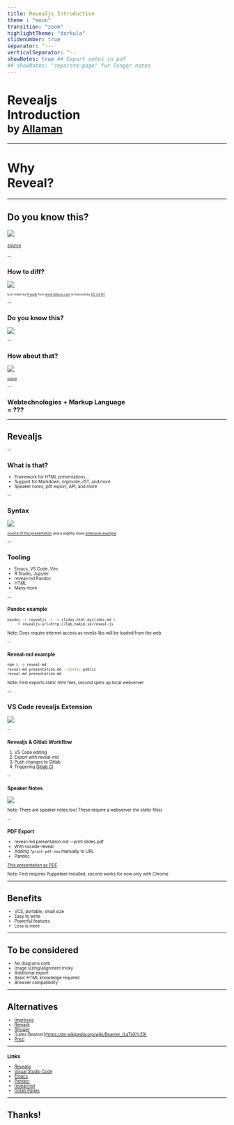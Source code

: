 ```yaml
---
title: Revealjs Introduction
theme : "moon"
transition: "zoom"
highlightTheme: "darkula"
slidenumber: true
separator: ^---
verticalSeparator: ^--
showNotes: true ## Export notes in pdf
## showNotes: "separate-page" fur longer notes
---
```


# Revealjs <br> Introduction <br> <small>by [Allaman](https://knowledge.rootknecht.net/about)</small>

---

# Why <br> Reveal?

---

## Do you know this?

![](bad-pp.jpg) <!-- .element height="65%" width="65%" -->

<small><small>[source](http://www.kothuria.com/bad-powerpoint-presentations/bad-powerpoint-presentations-examples-of-bad-powerpoint-presentations-slaved-template/)</small><small>

--

## How to diff?

![](ppt.png) <!-- .element height="40%" width="40%" -->

<small><small>Icon made by <a href="http://www.freepik.com" title="Freepik">Freepik</a> from <a href="https://www.flaticon.com/" title="Flaticon">www.flaticon.com</a> is licensed by <a href="http://creativecommons.org/licenses/by/3.0/" title="Creative Commons BY 3.0" target="_blank">CC 3.0 BY</a></small></small>

--

## Do you know this?

![](markdown.png) <!-- .element height="100%" width="100%" -->

--

## How about that?

![](web.png) <!-- .element height="80%" width="80%" -->

<small><small>[source](https://www.planet-source-code.com/vb/2010Redesign/images/LangugeHomePages/HTML5_CSS_JavaScript.png)</small></small>

--

## Webtechnologies + Markup Language <br>= ???

---

# Revealjs

--

## What is that?

* Framework for HTML presentations <!-- .element: class="fragment" -->
* Support for Markdown, orgmode, rST, and more <!-- .element: class="fragment" -->
* Speaker notes, pdf export, API, and more <!-- .element: class="fragment" -->

--

## Syntax

![](code.png)  <!-- .element height="65%" width="65%" -->

<small>[source of this presentation](https://repo.rootknecht.net/open/revealjs-intro/) and a slightly more [extensive example](https://raw.githubusercontent.com/evilz/vscode-reveal/master/sample.md)</small>

--

## Tooling

<!-- .slide: data-background="./background.png" -->
<!-- .slide: style="color:yellow" -->

* Emacs, VS Code, Vim <!-- .element: class="fragment" -->
* R Studio, Jupyter <!-- .element: class="fragment" -->
* reveal-md Pandoc <!-- .element: class="fragment" -->
* HTML <!-- .element: class="fragment" -->
* Many more  <!-- .element: class="fragment" -->

--

### Pandoc example

```bash
pandoc -t revealjs -s -o slides.html myslides.md \
    -V revealjs-url=http://lab.hakim.se/reveal-js
```

Note: Does require internet access as reveljs libs will be loaded from the web

--

### Reveal-md example

```bash
npm i -g reveal-md
reveal-md presentation.md --static public
reveal-md presentation.md
```

Note: First exports static html files, second spins up local webserver

--

## VS Code revealjs Extension

![](vscode-reveal.png)  <!-- .element height="45%" width="45%" -->

--

### Revealjs & Gitlab Workflow

1. VS Code editing
1. Export with reveal-md
1. Push changes to Gitlab
1. Triggering [Gitlab CI](https://repo.rootknecht.net/open/revealjs-intro/pipelines)

--

### Speaker Notes

![](speaker.png) <!-- .element height="80%" width="80%" -->

Note: There are speaker notes too! These require a webserver (no static files)

--

### PDF Export

* reveal-md presentation.md --print slides.pdf
* With vscode-reveal
* Adding `?print-pdf-now` manually to URL
* Pandoc

[This presentation as PDF](./revealjs-intro.pdf)

Note: First requires Puppeteer installed,
second works for now only with Chrome

---

# Benefits

* VCS, portable, small size
* Easy to write
* Powerful features
* Less is more

---

# To be considered

* No diagrams ootb
* Image sizing/alignment tricky
* Additional export
* Basic HTML knowledge required
* Browser compatibility

---

# Alternatives

* [Impressjs](https://impress.js.org/#/bored)
* [Remark](https://remarkjs.com/)
* [Shower](https://github.com/shower/shower)
* [Latex Beamer](https://de.wikipedia.org/wiki/Beamer_(LaTeX%29)
* [Prezi](https://prezi.com/de/)

---

### Links

* [Revealjs](https://github.com/hakimel/reveal.js)
* [Visual Studio Code](https://marketplace.visualstudio.com/items?itemName=evilz.vscode-reveal)
* [Emacs](https://github.com/yjwen/org-reveal)
* [Pandoc](https://pandoc.org/)
* [reveal-md](https://github.com/webpro/reveal-md)
* [Gitlab Pages](https://docs.gitlab.com/ee/user/project/pages/)

---

# Thanks!
